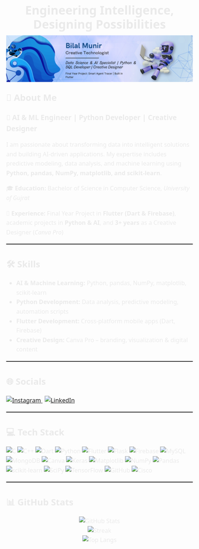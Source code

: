 <!-- Main Tagline (Centered) -->
<div align="center">
  <h1 style="font-family:'Segoe UI',sans-serif;font-weight:bold;color:#eaeaea;font-size:32px;line-height:1.2;margin: 0 0 10px;">
    Engineering Intelligence, Designing Possibilities
  </h1>
</div>

<!-- Banner (Centered) -->
<p align="center" style="margin: 0 0 20px;">
  <img src="https://github.com/Bilalmunir-Ai/Bilalmunir-Ai/blob/main/banner.png?raw=true" alt="CodeGainmers Banner"/>
</p>

<!-- Body (Left-aligned, global font & color) -->
<div style="font-family:'Segoe UI',sans-serif;color:#eaeaea;font-size:16px;line-height:1.6;">

  <h2 style="margin-top:0;">💫 About Me</h2>
  <h3 style="margin:6px 0 14px;">🚀 AI & ML Engineer | Python Developer | Creative Designer</h3>

  <p>
    I am passionate about transforming data into intelligent solutions and building AI-driven applications.
    My expertise includes predictive modeling, data analysis, and machine learning using
    <b>Python, pandas, NumPy, matplotlib, and scikit-learn</b>.
  </p>

  <p>🎓 <b>Education:</b> Bachelor of Science in Computer Science, <i>University of Gujrat</i></p>
  <p>💼 <b>Experience:</b> Final Year Project in <b>Flutter (Dart & Firebase)</b>, academic projects in <b>Python & AI</b>, and <b>3+ years</b> as a Creative Designer (<i>Canva Pro</i>)</p>

  <hr style="border:0;border-top:1px solid #3a3a3a;margin: 18px 0;"/>

  <h2>🛠️ Skills</h2>
  <ul style="margin-top:8px;">
    <li><b>AI & Machine Learning:</b> Python, pandas, NumPy, matplotlib, scikit-learn</li>
    <li><b>Python Development:</b> Data analysis, predictive modeling, automation scripts</li>
    <li><b>Flutter Development:</b> Cross-platform mobile apps (Dart, Firebase)</li>
    <li><b>Creative Design:</b> Canva Pro – branding, visualization & digital content</li>
  </ul>

  <hr style="border:0;border-top:1px solid #3a3a3a;margin: 18px 0;"/>

  <h2>🌐 Socials</h2>
  <p style="margin:10px 0 0;">
    <a href="https://www.instagram.com/bilal_munir74/">
      <img alt="Instagram" src="https://img.shields.io/badge/Instagram-%23E4405F.svg?logo=Instagram&logoColor=white"/>
    </a>
    <a href="https://www.linkedin.com/in/bilalmunir-pk/" style="margin-left:6px;">
      <img alt="LinkedIn" src="https://img.shields.io/badge/LinkedIn-%230077B5.svg?logo=linkedin&logoColor=white"/>
    </a>
  </p>

  <hr style="border:0;border-top:1px solid #3a3a3a;margin: 18px 0;"/>

  <h2>💻 Tech Stack</h2>
  <p style="margin:10px 0 0;">
    <img alt="C" src="https://img.shields.io/badge/c-%2300599C.svg?style=for-the-badge&logo=c&logoColor=white"/>
    <img alt="C++" src="https://img.shields.io/badge/c++-%2300599C.svg?style=for-the-badge&logo=c%2B%2B&logoColor=white"/>
    <img alt="Dart" src="https://img.shields.io/badge/dart-%230175C2.svg?style=for-the-badge&logo=dart&logoColor=white"/>
    <img alt="Python" src="https://img.shields.io/badge/python-3670A0?style=for-the-badge&logo=python&logoColor=ffdd54"/>
    <img alt="Flutter" src="https://img.shields.io/badge/Flutter-%2302569B.svg?style=for-the-badge&logo=Flutter&logoColor=white"/>
    <img alt="Flask" src="https://img.shields.io/badge/flask-%23000.svg?style=for-the-badge&logo=flask&logoColor=white"/>
    <img alt="Firebase" src="https://img.shields.io/badge/firebase-a08021?style=for-the-badge&logo=firebase&logoColor=ffcd34"/>
    <img alt="MySQL" src="https://img.shields.io/badge/mysql-4479A1.svg?style=for-the-badge&logo=mysql&logoColor=white"/>
    <img alt="MongoDB" src="https://img.shields.io/badge/MongoDB-%234ea94b.svg?style=for-the-badge&logo=mongodb&logoColor=white"/>
    <img alt="Canva" src="https://img.shields.io/badge/Canva-%2300C4CC.svg?style=for-the-badge&logo=Canva&logoColor=white"/>
    <img alt="Keras" src="https://img.shields.io/badge/Keras-%23D00000.svg?style=for-the-badge&logo=Keras&logoColor=white"/>
    <img alt="Matplotlib" src="https://img.shields.io/badge/Matplotlib-%23ffffff.svg?style=for-the-badge&logo=Matplotlib&logoColor=black"/>
    <img alt="NumPy" src="https://img.shields.io/badge/numpy-%23013243.svg?style=for-the-badge&logo=numpy&logoColor=white"/>
    <img alt="Pandas" src="https://img.shields.io/badge/pandas-%23150458.svg?style=for-the-badge&logo=pandas&logoColor=white"/>
    <img alt="scikit-learn" src="https://img.shields.io/badge/scikit--learn-%23F7931E.svg?style=for-the-badge&logo=scikit-learn&logoColor=white"/>
    <img alt="SciPy" src="https://img.shields.io/badge/SciPy-%230C55A5.svg?style=for-the-badge&logo=scipy&logoColor=%25white"/>
    <img alt="TensorFlow" src="https://img.shields.io/badge/TensorFlow-%23FF6F00.svg?style=for-the-badge&logo=TensorFlow&logoColor=white"/>
    <img alt="GitHub" src="https://img.shields.io/badge/github-%23121011.svg?style=for-the-badge&logo=github&logoColor=white"/>
    <img alt="Cisco" src="https://img.shields.io/badge/cisco-%23049fd9.svg?style=for-the-badge&logo=cisco&logoColor=black"/>
  </p>

  <hr style="border:0;border-top:1px solid #3a3a3a;margin: 18px 0;"/>

  <h2>📊 GitHub Stats</h2>
  <div align="center">
  <p style="margin:10px 0 0;">
    <img alt="GitHub Stats" src="https://github-readme-stats.vercel.app/api?username=Bilalmunir-Ai&theme=dark&hide_border=false&include_all_commits=false&count_private=false"/>
    <br/>
    <img alt="Streak" src="https://nirzak-streak-stats.vercel.app/?user=Bilalmunir-Ai&theme=dark&hide_border=false"/>
    <br/>
    <img alt="Top Langs" src="https://github-readme-stats.vercel.app/api/top-langs/?username=Bilalmunir-Ai&theme=dark&hide_border=false&include_all_commits=false&count_private=false&layout=compact"/>
    </div>
  </p>

</div>

<!-- Proudly created with GPRM ( https://gprm.itsvg.in ) -->
